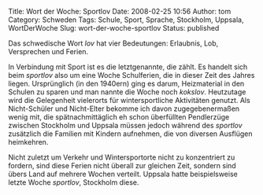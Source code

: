 Title: Wort der Woche: Sportlov
Date: 2008-02-25 10:56
Author: tom
Category: Schweden
Tags: Schule, Sport, Sprache, Stockholm, Uppsala, WortDerWoche
Slug: wort-der-woche-sportlov
Status: published

Das schwedische Wort *lov* hat vier Bedeutungen: Erlaubnis, Lob,
Versprechen und Ferien.

In Verbindung mit Sport ist es die letztgenannte, die zählt. Es handelt
sich beim *sportlov* also um eine Woche Schulferien, die in dieser Zeit
des Jahres liegen. Ursprünglich (in den 1940ern) ging es darum,
Heizmaterial in den Schulen zu sparen und man nannte die Woche noch
*kokslov*. Heutzutage wird die Gelegenheit vielerorts für
wintersportliche Aktivitäten genutzt. Als Nicht-Schüler und Nicht-Elter
bekomme ich davon zugegebenermaßen wenig mit, die spätnachmittäglich eh
schon überfüllten Pendlerzüge zwischen Stockholm und Uppsala müssen
jedoch während des *sportlov* zusätzlich die Familien mit Kindern
aufnehmen, die von diversen Ausflügen heimkehren.

Nicht zuletzt um Verkehr und Wintersportorte nicht zu konzentriert zu
fordern, sind diese Ferien nicht überall zur gleichen Zeit, sondern sind
übers Land auf mehrere Wochen verteilt. Uppsala hatte beispielsweise
letzte Woche *sportlov*, Stockholm diese.

